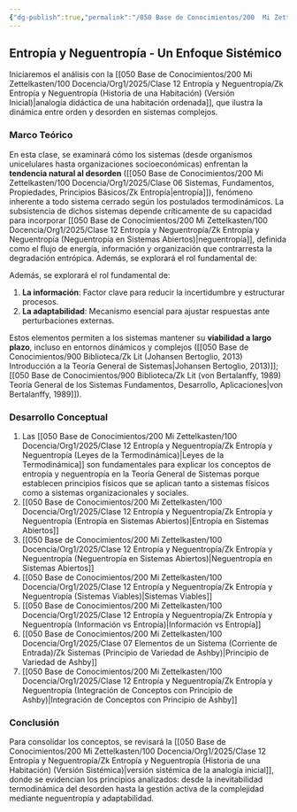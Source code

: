 ```yaml
---
{"dg-publish":true,"permalink":"/050 Base de Conocimientos/200  Mi Zettelkasten/100 Docencia/Org1/2025/Clase 12 Entropía y Neguentropía/Zk !MOC Entropía y Neguentropía - Un Enfoque Sistémico/","tags":["moc","sistema"]}
---
```


## Entropía y Neguentropía - Un Enfoque Sistémico

Iniciaremos el análisis con la [[050 Base de Conocimientos/200  Mi Zettelkasten/100 Docencia/Org1/2025/Clase 12 Entropía y Neguentropía/Zk Entropía y Neguentropía (Historia de una Habitación) (Versión Inicial)\|analogía didáctica de una habitación ordenada]], que ilustra la dinámica entre orden y desorden en sistemas complejos.

### Marco Teórico
En esta clase, se examinará cómo los sistemas (desde organismos unicelulares hasta organizaciones socioeconómicas) enfrentan la **tendencia natural al desorden** ([[050 Base de Conocimientos/200  Mi Zettelkasten/100 Docencia/Org1/2025/Clase 06 Sistemas, Fundamentos, Propiedades, Principios Básicos/Zk Entropía\|entropía]]), fenómeno inherente a todo sistema cerrado según los postulados termodinámicos. La subsistencia de dichos sistemas depende críticamente de su capacidad para incorporar [[050 Base de Conocimientos/200  Mi Zettelkasten/100 Docencia/Org1/2025/Clase 12 Entropía y Neguentropía/Zk Entropía y Neguentropía (Neguentropía en Sistemas Abiertos)\|neguentropía]], definida como el flujo de energía, información y organización que contrarresta la degradación entrópica. Además, se explorará el rol fundamental de:

Además, se explorará el rol fundamental de: 
1. **La información**: Factor clave para reducir la incertidumbre y estructurar procesos.
2. **La adaptabilidad**: Mecanismo esencial para ajustar respuestas ante perturbaciones externas.

Estos elementos permiten a los sistemas mantener su **viabilidad a largo plazo**, incluso en entornos dinámicos y complejos ([[050 Base de Conocimientos/900 Biblioteca/Zk Lit (Johansen Bertoglio, 2013) Introducción a la Teoría General de Sistemas\|Johansen Bertoglio, 2013)]]; [[050 Base de Conocimientos/900 Biblioteca/Zk Lit (von Bertalanffy, 1989) Teoría General de los Sistemas Fundamentos, Desarrollo, Aplicaciones\|von Bertalanffy, 1989]]).

### Desarrollo Conceptual

1. Las [[050 Base de Conocimientos/200  Mi Zettelkasten/100 Docencia/Org1/2025/Clase 12 Entropía y Neguentropía/Zk Entropía y Neguentropía (Leyes de la Termodinámica)\|Leyes de la Termodinámica]] son fundamentales para explicar los conceptos de entropía y neguentropía en la Teoría General de Sistemas porque establecen principios físicos que se aplican tanto a sistemas físicos como a sistemas organizacionales y sociales.
2. [[050 Base de Conocimientos/200  Mi Zettelkasten/100 Docencia/Org1/2025/Clase 12 Entropía y Neguentropía/Zk Entropía y Neguentropía (Entropía en Sistemas Abiertos)\|Entropía en Sistemas Abiertos]]
3. [[050 Base de Conocimientos/200  Mi Zettelkasten/100 Docencia/Org1/2025/Clase 12 Entropía y Neguentropía/Zk Entropía y Neguentropía (Neguentropía en Sistemas Abiertos)\|Neguentropía en Sistemas Abiertos]]
4. [[050 Base de Conocimientos/200  Mi Zettelkasten/100 Docencia/Org1/2025/Clase 12 Entropía y Neguentropía/Zk Entropía y Neguentropía (Sistemas Viables)\|Sistemas Viables]]
5. [[050 Base de Conocimientos/200  Mi Zettelkasten/100 Docencia/Org1/2025/Clase 12 Entropía y Neguentropía/Zk Entropía y Neguentropía (Información vs Entropía)\|Información vs Entropía]]
6. [[050 Base de Conocimientos/200  Mi Zettelkasten/100 Docencia/Org1/2025/Clase 07 Elementos de un Sistema (Corriente de Entrada)/Zk Sistemas (Principio de Variedad de Ashby)\|Principio de Variedad de Ashby]]
7. [[050 Base de Conocimientos/200  Mi Zettelkasten/100 Docencia/Org1/2025/Clase 12 Entropía y Neguentropía/Zk Entropía y Neguentropía (Integración de Conceptos con Principio de Ashby)\|Integración de Conceptos con Principio de Ashby]]

### Conclusión

Para consolidar los conceptos, se revisará la [[050 Base de Conocimientos/200  Mi Zettelkasten/100 Docencia/Org1/2025/Clase 12 Entropía y Neguentropía/Zk Entropía y Neguentropía (Historia de una Habitación) (Versión Sistémica)\|versión sistémica de la analogía inicial]], donde se evidencian los principios analizados: desde la inevitabilidad termodinámica del desorden hasta la gestión activa de la complejidad mediante neguentropía y adaptabilidad.
